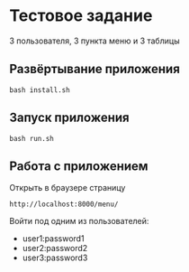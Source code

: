 # Тестовое задание

3 пользователя, 3 пункта меню и 3 таблицы

## Развёртывание приложения

`bash install.sh`

## Запуск приложения

`bash run.sh`

## Работа с приложением

Открыть в браузере страницу

`http://localhost:8000/menu/`

Войти под одним из пользователей:

- user1:password1
- user2:password2
- user3:password3

